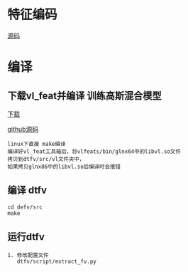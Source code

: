 # 特征编码
[源码](https://github.com/Ewenwan/dtfv)

# 编译
## 下载vl_feat并编译  训练高斯混合模型
[下载](http://www.vlfeat.org/download.html)

[github源码](github.com/vlfeat/vlfeat)

    linux下直接 make编译
    编译好vl_feat工具箱后，将vlfeats/bin/glnx64中的libvl.so文件
    拷贝到dtfv/src/vl文件夹中，
    如果拷贝glnx86中的libvl.so后编译时会报错
    
## 编译 dtfv
    cd defv/src
    make 
    
## 运行dtfv
    1. 修改配置文件
       dtfv/script/extract_fv.py
       
